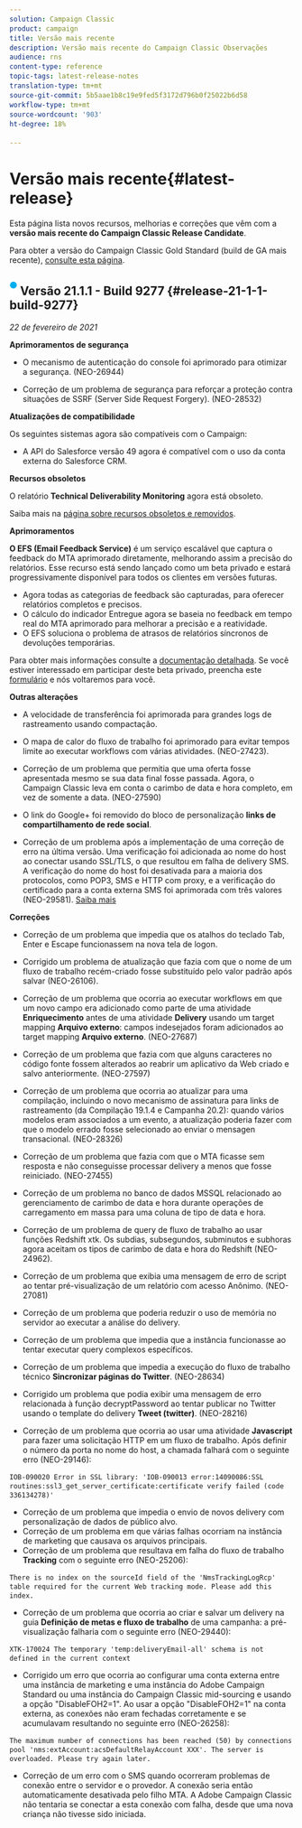 ```yaml
---
solution: Campaign Classic
product: campaign
title: Versão mais recente
description: Versão mais recente do Campaign Classic Observações
audience: rns
content-type: reference
topic-tags: latest-release-notes
translation-type: tm+mt
source-git-commit: 5b5aae1b8c19e9fed5f3172d796b0f25022b6d58
workflow-type: tm+mt
source-wordcount: '903'
ht-degree: 18%

---
```



# Versão mais recente{#latest-release}

Esta página lista novos recursos, melhorias e correções que vêm com a **versão mais recente do Campaign Classic Release Candidate**.

Para obter a versão do Campaign Classic Gold Standard (build de GA mais recente), [consulte esta página](../../rn/using/gold-standard.md).

## ![](assets/do-not-localize/blue_2.png) Versão 21.1.1 - Build 9277 {#release-21-1-1-build-9277}

_22 de fevereiro de 2021_

**Aprimoramentos de segurança**

* O mecanismo de autenticação do console foi aprimorado para otimizar a segurança. (NEO-26944)



* Correção de um problema de segurança para reforçar a proteção contra situações de SSRF (Server Side Request Forgery). (NEO-28532)




**Atualizações de compatibilidade**

Os seguintes sistemas agora são compatíveis com o Campaign:

* A API do Salesforce versão 49 agora é compatível com o uso da conta externa do Salesforce CRM.

**Recursos obsoletos**

O relatório **Technical Deliverability Monitoring** agora está obsoleto.

Saiba mais na [página sobre recursos obsoletos e removidos](../../rn/using/deprecated-features.md).

**Aprimoramentos**

**O EFS (Email Feedback Service)** é um serviço escalável que captura o feedback do MTA aprimorado diretamente, melhorando assim a precisão do relatórios. Esse recurso está sendo lançado como um beta privado e estará progressivamente disponível para todos os clientes em versões futuras.

* Agora todas as categorias de feedback são capturadas, para oferecer relatórios completos e precisos.
* O cálculo do indicador Entregue agora se baseia no feedback em tempo real do MTA aprimorado para melhorar a precisão e a reatividade.
* O EFS soluciona o problema de atrasos de relatórios síncronos de devoluções temporárias.

Para obter mais informações consulte a [documentação detalhada](../../delivery/using/sending-with-enhanced-mta.md#efs).
Se você estiver interessado em participar deste beta privado, preencha este [formulário](https://forms.office.com/Pages/ResponsePage.aspx?id=Wht7-jR7h0OUrtLBeN7O4Rol2vQGupxItW9_BerXV6VUQTJPN1Q5WUI4OFNTWkYzQjg3WllUSDAxWi4u) e nós voltaremos para você.

**Outras alterações**

* A velocidade de transferência foi aprimorada para grandes logs de rastreamento usando compactação.
* O mapa de calor do fluxo de trabalho foi aprimorado para evitar tempos limite ao executar workflows com várias atividades. (NEO-27423).
* Correção de um problema que permitia que uma oferta fosse apresentada mesmo se sua data final fosse passada. Agora, o Campaign Classic leva em conta o carimbo de data e hora completo, em vez de somente a data. (NEO-27590)



* O link do Google+ foi removido do bloco de personalização **links de compartilhamento de rede social**.
* Correção de um problema após a implementação de uma correção de erro na última versão. Uma verificação foi adicionada ao nome do host ao conectar usando SSL/TLS, o que resultou em falha de delivery SMS. A verificação do nome do host foi desativada para a maioria dos protocolos, como POP3, SMS e HTTP com proxy, e a verificação do certificado para a conta externa SMS foi aprimorada com três valores (NEO-29581). [Saiba mais](../../delivery/using/sms-protocol.md#skip-tls)

**Correções**

* Correção de um problema que impedia que os atalhos do teclado Tab, Enter e Escape funcionassem na nova tela de logon.
* Corrigido um problema de atualização que fazia com que o nome de um fluxo de trabalho recém-criado fosse substituído pelo valor padrão após salvar (NEO-26106).
* Correção de um problema que ocorria ao executar workflows em que um novo campo era adicionado como parte de uma atividade **Enriquecimento** antes de uma atividade **Delivery** usando um target mapping **Arquivo externo**: campos indesejados foram adicionados ao target mapping **Arquivo externo**. (NEO-27687)



* Correção de um problema que fazia com que alguns caracteres no código fonte fossem alterados ao reabrir um aplicativo da Web criado e salvo anteriormente. (NEO-27597)



* Correção de um problema que ocorria ao atualizar para uma compilação, incluindo o novo mecanismo de assinatura para links de rastreamento (da Compilação 19.1.4 e Campanha 20.2): quando vários modelos eram associados a um evento, a atualização poderia fazer com que o modelo errado fosse selecionado ao enviar o mensagen transacional. (NEO-28326)



* Correção de um problema que fazia com que o MTA ficasse sem resposta e não conseguisse processar delivery a menos que fosse reiniciado. (NEO-27455)



* Correção de um problema no banco de dados MSSQL relacionado ao gerenciamento de carimbo de data e hora durante operações de carregamento em massa para uma coluna de tipo de data e hora.
* Correção de um problema de query de fluxo de trabalho ao usar funções Redshift xtk. Os subdias, subsegundos, subminutos e subhoras agora aceitam os tipos de carimbo de data e hora do Redshift (NEO-24962).
* Correção de um problema que exibia uma mensagem de erro de script ao tentar pré-visualização de um relatório com acesso Anônimo. (NEO-27081)



* Correção de um problema que poderia reduzir o uso de memória no servidor ao executar a análise do delivery.
* Correção de um problema que impedia que a instância funcionasse ao tentar executar query complexos específicos.
* Correção de um problema que impedia a execução do fluxo de trabalho técnico **Sincronizar páginas do Twitter**. (NEO-28634)



* Corrigido um problema que podia exibir uma mensagem de erro relacionada à função decryptPassword ao tentar publicar no Twitter usando o template do delivery **Tweet (twitter)**. (NEO-28216)



* Correção de um problema que ocorria ao usar uma atividade **Javascript** para fazer uma solicitação HTTP em um fluxo de trabalho. Após definir o número da porta no nome do host, a chamada falhará com o seguinte erro (NEO-29146):

```
IOB-090020 Error in SSL library: 'IOB-090013 error:14090086:SSL routines:ssl3_get_server_certificate:certificate verify failed (code 336134278)'
```

* Correção de um problema que impedia o envio de novos delivery com personalização de dados de público alvo.
* Correção de um problema em que várias falhas ocorriam na instância de marketing que causava os arquivos principais.
* Correção de um problema que resultava em falha do fluxo de trabalho **Tracking** com o seguinte erro (NEO-25206):

```
There is no index on the sourceId field of the 'NmsTrackingLogRcp' table required for the current Web tracking mode. Please add this index.
```

* Correção de um problema que ocorria ao criar e salvar um delivery na guia **Definição de metas e fluxo de trabalho** de uma campanha: a pré-visualização falharia com o seguinte erro (NEO-29440):

```
XTK-170024 The temporary 'temp:deliveryEmail-all' schema is not defined in the current context
```

* Corrigido um erro que ocorria ao configurar uma conta externa entre uma instância de marketing e uma instância do Adobe Campaign Standard ou uma instância do Campaign Classic mid-sourcing e usando a opção &quot;DisableFOH2=1&quot;. Ao usar a opção &quot;DisableFOH2=1&quot; na conta externa, as conexões não eram fechadas corretamente e se acumulavam resultando no seguinte erro (NEO-26258):

```
The maximum number of connections has been reached (50) by connections pool 'nms:extAccount:acsDefaultRelayAccount XXX'. The server is overloaded. Please try again later.
```

* Correção de um erro com o SMS quando ocorreram problemas de conexão entre o servidor e o provedor. A conexão seria então automaticamente desativada pelo filho MTA. A Adobe Campaign Classic não tentaria se conectar a esta conexão com falha, desde que uma nova criança não tivesse sido iniciada.

